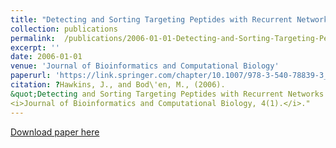 ```yaml
---
title: "Detecting and Sorting Targeting Peptides with Recurrent Networks and Support Vector Machines"
collection: publications
permalink:  /publications/2006-01-01-Detecting-and-Sorting-Targeting-Peptides
excerpt: ''
date: 2006-01-01
venue: 'Journal of Bioinformatics and Computational Biology'
paperurl: 'https://link.springer.com/chapter/10.1007/978-3-540-78839-3_10'
citation: ?Hawkins, J., and Bod\'en, M., (2006).
&quot;Detecting and Sorting Targeting Peptides with Recurrent Networks and Support Vector Machines&quot; 
<i>Journal of Bioinformatics and Computational Biology, 4(1).</i>."
---
```


[Download paper here](https://link.springer.com/chapter/10.1007/978-3-540-78839-3_10)

